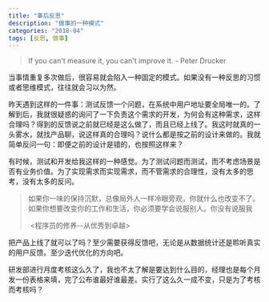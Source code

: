 ```yaml
---
title: "事后反思"
description: "做事的一种模式"
categories: "2018-04"
tags: [反思, 做事]
---
```


> If you can't measure it, you can't improve it. - Peter Drucker

当事情重复多次做后，很容易就会陷入一种固定的模式。如果没有一种反思的习惯或者思维模式，往往就会习以为然。

昨天遇到这样的一件事：测试反馈一个问题，在系统中用户地址要全局唯一的。了解到后，我就很疑惑的询问了一下负责这个需求的开发，为何会有这种需求，这样合理吗？得到的反馈说之前就已经是这么做了，而且已经上线了。我这时就真的一头雾水，就找产品聊，说这样真的合理吗？说什么都是按之前的设计来做的。我就简单反问一句：即便之前的设计是错的，也按照这样来？

有时候，测试和开发给我这样的一种感觉。为了测试问题而测试，而不考虑场景是否有业务价值。为了实现需求而实现需求，而不管需求的合理性，没有太多的思考，没有太多的反问。

> 如果你一味的保持沉默，总像局外人一样冷眼旁观，你就什么也改变不了。如果你想要改变你的工作和生活，你必须要学会说服别人。你没有说服我
>
> ​									<程序员的修养--从优秀到卓越>

把产品上线了就可以了吗？至少需要获得反馈吧，无论是从数据统计还是聆听真实的用户反馈。至少迭代优化的方向吧。

研发部进行月度考核这么久了，我也不太了解是要达到什么目的，经理也是每个月发一份表格来填，完了公布谁最好谁最差。实行了这么久一成不变，只是为了考核而考核吗？